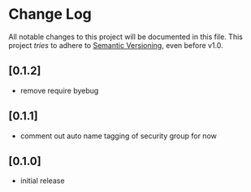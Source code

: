 # Change Log

All notable changes to this project will be documented in this file.
This project *tries* to adhere to [Semantic Versioning](http://semver.org/), even before v1.0.

## [0.1.2]
- remove require byebug

## [0.1.1]
- comment out auto name tagging of security group for now

## [0.1.0]
- initial release
